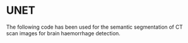 # UNET
The following code has been used for the semantic segmentation of CT scan images for brain haemorrhage detection.
